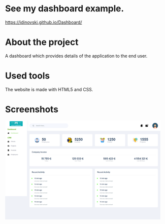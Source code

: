 # See my dashboard example.
https://idinovski.github.io/Dashboard/
# About the project
A dashboard which provides details of the application to the end user.

# Used tools
The website is made with HTML5 and CSS.

# Screenshots
![](screenshot.png)
